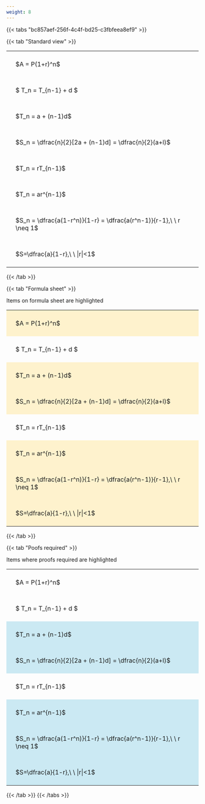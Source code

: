 ```yaml
---
weight: 8
---
```


{{< tabs "bc857aef-256f-4c4f-bd25-c3fbfeea8ef9" >}}

{{< tab "Standard view" >}}

<style type="text/css">
#T_76927 th.col_heading {
  text-align: left;
  font-size: 1em;
}
#T_76927 td {
  text-align: left;
  font-size: 1em;
  padding: 1.5em;
}
</style>
<table id="T_76927">
  <thead>
  </thead>
  <tbody>
    <tr>
      <td id="T_76927_row0_col0" class="data row0 col0" >$A = P(1+r)^n$</td>
    </tr>
    <tr>
      <td id="T_76927_row1_col0" class="data row1 col0" >$ T_n = T_{n-1} + d $</td>
    </tr>
    <tr>
      <td id="T_76927_row2_col0" class="data row2 col0" >$T_n = a + (n-1)d$</td>
    </tr>
    <tr>
      <td id="T_76927_row3_col0" class="data row3 col0" >$S_n = \dfrac{n}{2}[2a + (n-1)d] = \dfrac{n}{2}(a+l)$</td>
    </tr>
    <tr>
      <td id="T_76927_row4_col0" class="data row4 col0" >$T_n = rT_{n-1}$</td>
    </tr>
    <tr>
      <td id="T_76927_row5_col0" class="data row5 col0" >$T_n = ar^{n-1}$</td>
    </tr>
    <tr>
      <td id="T_76927_row6_col0" class="data row6 col0" >$S_n = \dfrac{a(1-r^n)}{1-r} = \dfrac{a(r^n-1)}{r-1},\ \  r \neq 1$</td>
    </tr>
    <tr>
      <td id="T_76927_row7_col0" class="data row7 col0" >$S=\dfrac{a}{1-r},\ \ |r|<1$</td>
    </tr>
  </tbody>
</table>
{{< /tab >}}

{{< tab "Formula sheet" >}}

Items on formula sheet are highlighted 
<br>
<style type="text/css">
#T_dfe1f th.col_heading {
  text-align: left;
  font-size: 1em;
}
#T_dfe1f td {
  text-align: left;
  font-size: 1em;
  padding: 1.5em;
}
#T_dfe1f_row0_col0, #T_dfe1f_row2_col0, #T_dfe1f_row3_col0, #T_dfe1f_row5_col0, #T_dfe1f_row6_col0, #T_dfe1f_row7_col0 {
  background-color: rgba(255,194,10, 0.2);
}
#T_dfe1f_row1_col0, #T_dfe1f_row4_col0 {
  background-color: rgba(0,0,0,0);
}
</style>
<table id="T_dfe1f">
  <thead>
  </thead>
  <tbody>
    <tr>
      <td id="T_dfe1f_row0_col0" class="data row0 col0" >$A = P(1+r)^n$</td>
    </tr>
    <tr>
      <td id="T_dfe1f_row1_col0" class="data row1 col0" >$ T_n = T_{n-1} + d $</td>
    </tr>
    <tr>
      <td id="T_dfe1f_row2_col0" class="data row2 col0" >$T_n = a + (n-1)d$</td>
    </tr>
    <tr>
      <td id="T_dfe1f_row3_col0" class="data row3 col0" >$S_n = \dfrac{n}{2}[2a + (n-1)d] = \dfrac{n}{2}(a+l)$</td>
    </tr>
    <tr>
      <td id="T_dfe1f_row4_col0" class="data row4 col0" >$T_n = rT_{n-1}$</td>
    </tr>
    <tr>
      <td id="T_dfe1f_row5_col0" class="data row5 col0" >$T_n = ar^{n-1}$</td>
    </tr>
    <tr>
      <td id="T_dfe1f_row6_col0" class="data row6 col0" >$S_n = \dfrac{a(1-r^n)}{1-r} = \dfrac{a(r^n-1)}{r-1},\ \  r \neq 1$</td>
    </tr>
    <tr>
      <td id="T_dfe1f_row7_col0" class="data row7 col0" >$S=\dfrac{a}{1-r},\ \ |r|<1$</td>
    </tr>
  </tbody>
</table>
{{< /tab >}}

{{< tab "Poofs required" >}}

Items where proofs required are highlighted 
<br>
<style type="text/css">
#T_d2ea4 th.col_heading {
  text-align: left;
  font-size: 1em;
}
#T_d2ea4 td {
  text-align: left;
  font-size: 1em;
  padding: 1.5em;
}
#T_d2ea4_row0_col0, #T_d2ea4_row1_col0, #T_d2ea4_row4_col0 {
  background-color: rgba(0,0,0,0);
}
#T_d2ea4_row2_col0, #T_d2ea4_row3_col0, #T_d2ea4_row5_col0, #T_d2ea4_row6_col0, #T_d2ea4_row7_col0 {
  background-color: rgba(0,150,200, 0.2);
}
</style>
<table id="T_d2ea4">
  <thead>
  </thead>
  <tbody>
    <tr>
      <td id="T_d2ea4_row0_col0" class="data row0 col0" >$A = P(1+r)^n$</td>
    </tr>
    <tr>
      <td id="T_d2ea4_row1_col0" class="data row1 col0" >$ T_n = T_{n-1} + d $</td>
    </tr>
    <tr>
      <td id="T_d2ea4_row2_col0" class="data row2 col0" >$T_n = a + (n-1)d$</td>
    </tr>
    <tr>
      <td id="T_d2ea4_row3_col0" class="data row3 col0" >$S_n = \dfrac{n}{2}[2a + (n-1)d] = \dfrac{n}{2}(a+l)$</td>
    </tr>
    <tr>
      <td id="T_d2ea4_row4_col0" class="data row4 col0" >$T_n = rT_{n-1}$</td>
    </tr>
    <tr>
      <td id="T_d2ea4_row5_col0" class="data row5 col0" >$T_n = ar^{n-1}$</td>
    </tr>
    <tr>
      <td id="T_d2ea4_row6_col0" class="data row6 col0" >$S_n = \dfrac{a(1-r^n)}{1-r} = \dfrac{a(r^n-1)}{r-1},\ \  r \neq 1$</td>
    </tr>
    <tr>
      <td id="T_d2ea4_row7_col0" class="data row7 col0" >$S=\dfrac{a}{1-r},\ \ |r|<1$</td>
    </tr>
  </tbody>
</table>
{{< /tab >}}
{{< /tabs >}}
